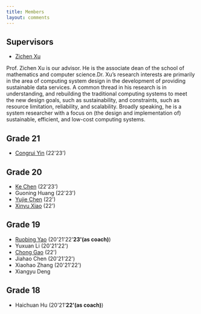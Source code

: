 ```yaml
---
title: Members
layout: comments
---
```


## Supervisors

- [Zichen Xu](https://good.ncu.edu.cn/Pages/Professor.html)

Prof. Zichen Xu is our advisor. He is the associate dean of the school of mathematics and computer science.Dr. Xu’s research interests are primarily in the area of computing system design in the development of providing sustainable data services. A common thread in his research is in understanding, and rebuilding the traditional computing systems to meet the new design goals, such as sustainability, and constraints, such as resource limitation, reliability, and scalability. Broadly speaking, he is a system researcher with a focus on (the design and implementation of) sustainable, efficient, and low-cost computing systems.


## Grade 21

- [Congrui Yin](https://good.ncu.edu.cn/~YinCR/) (22'23')

## Grade 20

- [Ke Chen](https://good.ncu.edu.cn/~ChenK/) (22'23')
- Guoning Huang (22'23')  
- [Yujie Chen](https://good.ncu.edu.cn/~ChenYJ/) (22')
- [Xinyu Xiao](https://good.ncu.edu.cn/~XiaoXY/) (22')

## Grade 19

- [Ruobing Yao](https://good.ncu.edu.cn/~yrb/) (20'21'22'**23'(as coach)**)
- Yuxuan Li (20'21'22') 
- [Chong Gao](https://good.ncu.edu.cn/~GaoC/) (22')
- Jiahao Chen (20'21'22') 
- Xiaohao Zhang (20'21'22') 
- Xiangyu Deng

## Grade 18

- Haichuan Hu (20'21'**22'(as coach)**)
